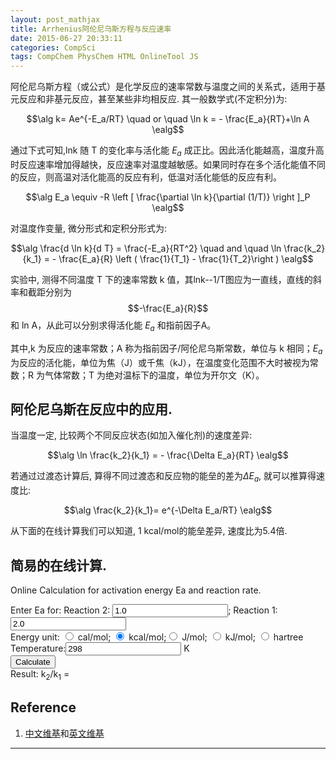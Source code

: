 ```yaml
---
layout: post_mathjax
title: Arrhenius阿伦尼乌斯方程与反应速率
date: 2015-06-27 20:33:11
categories: CompSci
tags: CompChem PhysChem HTML OnlineTool JS
---
```


阿伦尼乌斯方程（或公式）是化学反应的速率常数与温度之间的关系式，适用于基元反应和非基元反应，甚至某些非均相反应. 其一般数学式(不定积分)为:  

$$\alg k= Ae^{-E_a/RT} \quad or \quad \ln k = - \frac{E_a}{RT}+\ln A \ealg$$

通过下式可知,lnk 随 T 的变化率与活化能 $E_a$ 成正比。因此活化能越高，温度升高时反应速率增加得越快，反应速率对温度越敏感。如果同时存在多个活化能值不同的反应，则高温对活化能高的反应有利，低温对活化能低的反应有利。

$$\alg E_a \equiv -R \left [ \frac{\partial \ln k}{\partial (1/T)} \right ]_P \ealg$$

对温度作变量, 微分形式和定积分形式为: 

$$\alg \frac{d \ln k}{d T} = \frac{-E_a}{RT^2} \quad and \quad \ln \frac{k_2}{k_1} = - \frac{E_a}{R} \left ( \frac{1}{T_1} - \frac{1}{T_2}\right ) \ealg$$

实验中, 测得不同温度 T 下的速率常数 k 值，其lnk--1/T图应为一直线，直线的斜率和截距分别为 $$-\frac{E_a}{R}$$ 和 ln A，从此可以分别求得活化能 $E_a$ 和指前因子A。

其中,k 为反应的速率常数；A 称为指前因子/阿伦尼乌斯常数，单位与 k 相同；$E_a$ 为反应的活化能，单位为焦（J）或千焦（kJ），在温度变化范围不大时被视为常数；R 为气体常数；T 为绝对温标下的温度，单位为开尔文（K）。

## 阿伦尼乌斯在反应中的应用.

当温度一定, 比较两个不同反应状态(如加入催化剂)的速度差异:

$$\alg \ln \frac{k_2}{k_1} = - \frac{\Delta E_a}{RT} \ealg$$

若通过过渡态计算后, 算得不同过渡态和反应物的能垒的差为$\Delta E_a$, 就可以推算得速度比:

$$\alg \frac{k_2}{k_1}= e^{-\Delta E_a/RT} \ealg$$

从下面的在线计算我们可以知道, 1 kcal/mol的能垒差异, 速度比为5.4倍. 

## 简易的在线计算. 
Online Calculation for activation energy Ea and reaction rate.

<form>Enter Ea for: <label for="EA2">Reaction 2: </label><input type="text" id="EA2" value="1.0">; <label for="EA1">Reaction 1:</label><input type="text" id="EA1" value="2.0"> <br/>Energy unit: <input type="radio" name="Eunit" value="4.184"> cal/mol; <input type="radio" name="Eunit" value="4184" checked> kcal/mol;<input type="radio" name="Eunit" value="1"> J/mol; <input type="radio" name="Eunit" value="1000"> kJ/mol; <input type="radio" name="Eunit" value="26255000"> hartree <br/><label for="TT">Temperature:</label><input type="text" id="TT" value="298"> K<br/><input type="button" onclick="calck()" value="Calculate"><br/>Result: k<sub>2</sub>/k<sub>1</sub> = <span id="Result"></span></form>

<script>function GetValueFromNames(name){var chkObjs = document.getElementsByName(name);for(var i=0;i<chkObjs.length;i++){if(chkObjs[i].checked){stype=chkObjs[i].value;return stype;}}}; function calck(){var ea2=document.getElementById("EA2").value; var ea1=document.getElementById("EA1").value;var unit=GetValueFromNames("Eunit"); var tt=document.getElementById("TT").value; var dea=(ea1-ea2)*unit/(8.314*tt); var result=Math.pow(Math.E,dea); document.getElementById("Result").innerHTML=result;}</script>

## Reference
1. [中文维基](https://zh.wikipedia.org/wiki/%E9%98%BF%E4%BC%A6%E5%B0%BC%E4%B9%8C%E6%96%AF%E6%96%B9%E7%A8%8B)和[英文维基](https://en.wikipedia.org/wiki/Arrhenius_equation)

---
